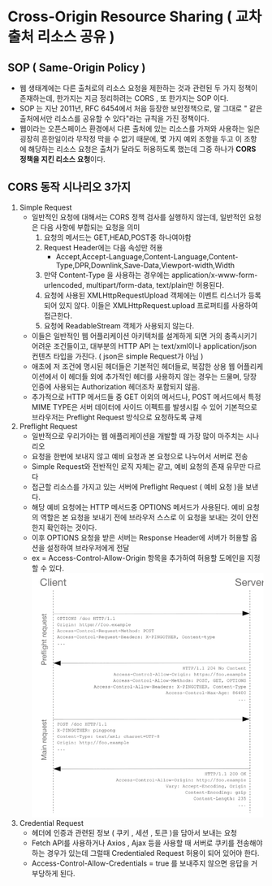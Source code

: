 # Cross-Origin Resource Sharing ( 교차 출처 리소스 공유 )

## SOP ( Same-Origin Policy )
- 웹 생태계에는 다른 출처로의 리소스 요청을 제한하는 것과 관련된 두 가지 정책이 존재하는데, 한가지는 지금 정리하려는
  CORS , 또 한가지는 SOP 이다.
- SOP 는 지난 2011년, RFC 6454에서 처음 등장한 보안정책으로, 말 그대로 " 같은 출처에서만 리소스를 공유할 수 있다"라는 규칙을 가진 정책이다.
- 웹이라는 오픈스페이스 환경에서 다른 출처에 있는 리소스를 가져와 사용하는 일은 굉장히 흔한일이라 무작정 막을 수 없기 때문에,
몇 가지 예외 조항을 두고 이 조항에 해당하는 리소스 요청은 출처가 달라도 허용하도록 했는데 그중 하나가 **CORS 정책을 지킨 리소스 요청**이다.


## CORS 동작 시나리오 3가지
1. Simple Request
   - 일반적인 요청에 대해서는 CORS 정책 검사를 실행하지 않는데, 일반적인 요청은 다음 사항에 부합되는 요청을 의미
     1. 요청의 메서드는 GET,HEAD,POST중 하나여야함
     2. Request Header에는 다음 속성만 허용
        - Accept,Accept-Language,Content-Language,Content-Type,DPR,Downlink,Save-Data,Viewport-width,Width
     3. 만약 Content-Type 을 사용하는 경우에는 application/x-www-form-urlencoded, multipart/form-data, text/plain만 허용된다.
     4. 요청에 사용된 XMLHttpRequestUpload 객체에는 이벤트 리스너가 등록되어 있지 않다. 이들은 XMLHttpRequest.upload 프로퍼티를 사용하여 접근한다.
     5. 요청에 ReadableStream 객체가 사용되지 않는다. 
   - 이들은 일반적인 웹 어플리케이션 아키텍처를 설계하게 되면 거의 충족시키기 어려운 조건들이고, 대부분의 HTTP API 는 text/xml이나 application/json 컨텐츠 타입을 가진다. ( json은 simple Request가 아님 )
   - 애초에 저 조건에 명시된 헤더들은 기본적인 헤더들로, 복잡한 상용 웹 어플리케이션에서 이 헤더들 외에 추가적인 헤더를 사용하지 않는 경우는 드물며, 당장 인증에 사용되는 Authorization 헤더조차 포함되지 않음.
   - 추가적으로 HTTP 메서드들 중 GET 이외의 메서드나, POST 메서드에서 특정 MIME TYPE은 서버 데이터에 사이드 이펙트를 발생시킬 수 있어 기본적으로 브라우저는 Preflight Request 방식으로 요청하도록 규제
2. Preflight Request
   - 일반적으로 우리가아는 웹 애플리케이션을 개발할 때 가장 많이 마주치는 시나리오
   - 요청을 한번에 보내지 않고 예비 요청과 본 요청으로 나누어서 서버로 전송
   - Simple Request와 전반적인 로직 자체는 같고, 예비 요청의 존재 유무만 다르다
   - 접근할 리소스를 가지고 있는 서버에 Preflight Request ( 예비 요청 )을 보낸다.
   - 해당 예비 요청에는 HTTP 메서드중 OPTIONS 메서드가 사용된다. 예비 요청의 역할은 본 요청을 보내기 전에
브라우저 스스로 이 요청을 보내는 것이 안전한지 확인하는 것이다.
   - 이후 OPTIONS 요청을 받은 서버는 Response Header에 서버가 허용할 옵션을 설정하여 브라우저에게 전달
   - ex =  Access-Control-Allow-Origin 항목을 추가하여 허용할 도메인을 지정할 수 있다.
   ![img_1.png](img_1.png)
3. Credential Request
   - 헤더에 인증과 관련된 정보 ( 쿠키 , 세션 , 토큰 )을 담아서 보내는 요청
   - Fetch API를 사용하거나 Axios , Ajax 등을 사용할 때 서버로 쿠키를 전송해야 하는 경우가 있는데 그럴때 Credentialed Request 허용이 되어 있어야 한다.
   - Access-Control-Allow-Credentials  = true 를 보내주지 않으면 응답을 거부당하게 된다.

